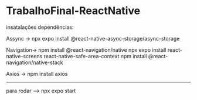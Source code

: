 # TrabalhoFinal-ReactNative

insatalações dependências:

Assync -> npx expo install @react-native-async-storage/async-storage

Navigation-> npm install @react-navigation/native npx expo install react-native-screens react-native-safe-area-context npm install @react-navigation/native-stack

Axios -> npm install axios


-------------------

para rodar --> npx expo start
